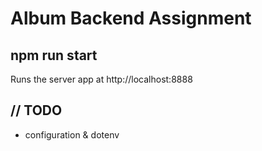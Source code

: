# Album Backend Assignment

## npm run start

Runs the server app at http://localhost:8888  

## // TODO

- configuration & dotenv 